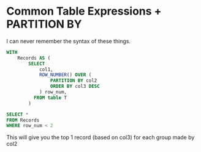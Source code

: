 # Common Table Expressions + PARTITION BY

I can never remember the syntax of these things.

```sql
WITH 
    Records AS (
        SELECT 
            col1,
            ROW_NUMBER() OVER (
                PARTITION BY col2 
                ORDER BY col3 DESC
            ) row_num,
          FROM table T
        )

SELECT *
FROM Records
WHERE row_num < 2
```

This will give you the top 1 record (based on col3) for each group made by col2
